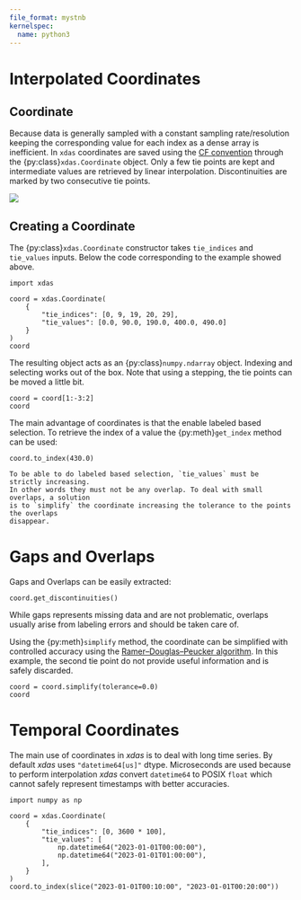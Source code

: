 ```yaml
---
file_format: mystnb
kernelspec:
  name: python3
---
```


# Interpolated Coordinates

## Coordinate

Because data is generally sampled with a constant sampling rate/resolution keeping the 
corresponding value for each index as a dense array is inefficient. In `xdas`
coordinates are saved using the [CF convention][CF] through the 
{py:class}`xdas.Coordinate` object. Only a few tie points are kept and intermediate 
values are retrieved by linear interpolation. Discontinuities are marked by two 
consecutive tie points.

![](/_static/coordinate.svg)

## Creating a Coordinate

The {py:class}`xdas.Coordinate` constructor takes `tie_indices` and `tie_values` inputs. 
Below the code corresponding to the example showed above. 

```{code-cell}
import xdas

coord = xdas.Coordinate(
    {
        "tie_indices": [0, 9, 19, 20, 29],
        "tie_values": [0.0, 90.0, 190.0, 400.0, 490.0]
    }
)
coord 
```

The resulting object acts as an {py:class}`numpy.ndarray` object. Indexing and 
selecting works out of the box. Note that using a stepping, the tie points can be moved
a little bit.

```{code-cell}
coord = coord[1:-3:2]
coord
```

The main advantage of coordinates is that the enable labeled based selection. To 
retrieve the index of a value the {py:meth}`get_index` method can be used:

```{code-cell}
coord.to_index(430.0)
```

```{warning}
To be able to do labeled based selection, `tie_values` must be strictly increasing.
In other words they must not be any overlap. To deal with small overlaps, a solution
is to `simplify` the coordinate increasing the tolerance to the points the overlaps 
disappear. 
```

# Gaps and Overlaps

Gaps and Overlaps can be easily extracted:

```{code-cell}
coord.get_discontinuities()
```

While gaps represents missing data and are not problematic, overlaps usually arise from
labeling errors and should be taken care of.

Using the {py:meth}`simplify` method, the coordinate can be simplified with controlled 
accuracy using the [Ramer–Douglas–Peucker algorithm][RDP]. In this example, the second 
tie point do not provide useful information and is safely discarded. 

```{code-cell}
coord = coord.simplify(tolerance=0.0)
coord
```

# Temporal Coordinates

The main use of coordinates in *xdas* is to deal with long time series. By default 
*xdas* uses `"datetime64[us]"` dtype. Microseconds are used because to perform 
interpolation *xdas* convert `datetime64` to POSIX `float` which cannot safely 
represent timestamps with better accuracies.

```{code-cell}
import numpy as np

coord = xdas.Coordinate(
    {
        "tie_indices": [0, 3600 * 100],
        "tie_values": [
            np.datetime64("2023-01-01T00:00:00"), 
            np.datetime64("2023-01-01T01:00:00"),
        ],
    }
)
coord.to_index(slice("2023-01-01T00:10:00", "2023-01-01T00:20:00"))
```

[CF]: <http://cfconventions.org/Data/cf-conventions/cf-conventions-1.10/cf-conventions.html#compression-by-coordinate-subsampling>
[RDP]: <https://en.wikipedia.org/wiki/Ramer–Douglas–Peucker_algorithm>